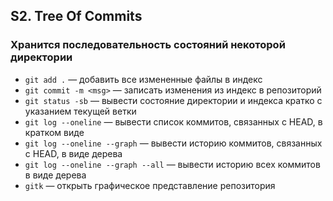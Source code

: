 ## S2. Tree Of Commits
### Хранится последовательность состояний некоторой директории
* `git add .` — добавить все измененные файлы в индекс
* `git commit -m <msg>` — записать изменения из индекс в репозиторий
* `git status -sb` — вывести состояние директории и индекса кратко с указанием текущей ветки
* `git log --oneline` — вывести список коммитов, связанных с HEAD, в кратком виде
* `git log --oneline --graph` — вывести историю коммитов, связанных с HEAD, в виде дерева
* `git log --oneline --graph --all` — вывести историю всех коммитов в виде дерева
* `gitk` — открыть графическое представление репозитория